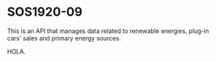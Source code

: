 # SOS1920-09
This is an API that manages data related to renewable energies, plug-in cars' sales and primary energy sources.

HOLA.